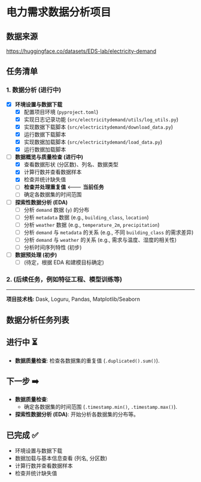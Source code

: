# 电力需求数据分析项目

## 数据来源

https://huggingface.co/datasets/EDS-lab/electricity-demand

## 任务清单

### 1. 数据分析 (进行中)
- [x] **环境设置与数据下载**
  - [x] 配置项目环境 (`pyproject.toml`)
  - [x] 实现日志记录功能 (`src/electricitydemand/utils/log_utils.py`)
  - [x] 实现数据下载脚本 (`src/electricitydemand/download_data.py`)
  - [x] 运行数据下载脚本
  - [x] 实现数据加载脚本 (`src/electricitydemand/load_data.py`)
  - [x] 运行数据加载脚本
- [ ] **数据概览与质量检查 (进行中)**
  - [x] 查看数据形状 (分区数)、列名、数据类型
  - [x] 计算行数并查看数据样本
  - [x] 检查并统计缺失值
  - [ ] **检查并处理重复值** <--- **当前任务**
  - [ ] 确定各数据集的时间范围
- [ ] **探索性数据分析 (EDA)**
  - [ ] 分析 `demand` 数据 (`y`) 的分布
  - [ ] 分析 `metadata` 数据 (e.g., `building_class`, `location`)
  - [ ] 分析 `weather` 数据 (e.g., `temperature_2m`, `precipitation`)
  - [ ] 分析 `demand` 与 `metadata` 的关系 (e.g., 不同 `building_class` 的需求差异)
  - [ ] 分析 `demand` 与 `weather` 的关系 (e.g., 需求与温度、湿度的相关性)
  - [ ] 分析时间序列特性 (初步)
- [ ] **数据预处理 (初步)**
  - [ ] (待定，根据 EDA 和建模目标确定)

### 2. (后续任务，例如特征工程、模型训练等)

---
**项目技术栈:** Dask, Loguru, Pandas, Matplotlib/Seaborn

## 数据分析任务列表

## 进行中 ⏳

*   **数据质量检查**: 检查各数据集的重复值 (`.duplicated().sum()`).

## 下一步 ➡️

*   **数据质量检查**:
    *   确定各数据集的时间范围 (`.timestamp.min()`, `.timestamp.max()`).
*   **探索性数据分析 (EDA)**: 开始分析各数据集的分布等。

## 已完成 ✅

*   环境设置与数据下载
*   数据加载与基本信息查看 (列名, 分区数)
*   计算行数并查看数据样本
*   检查并统计缺失值